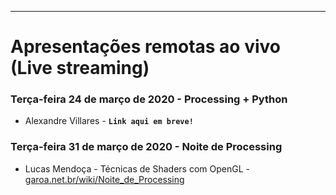 ---
# Apresentações remotas ao vivo (Live streaming)

### Terça-feira 24 de março de 2020 - Processing + Python

- Alexandre Villares - **`Link aqui em breve!`**

### Terça-feira 31 de março de 2020 - Noite de Processing

- Lucas Mendoça - Técnicas de Shaders com OpenGL - [garoa.net.br/wiki/Noite_de_Processing](https://garoa.net.br/wiki/Noite_de_Processing)

